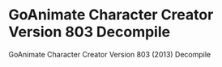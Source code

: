 # GoAnimate Character Creator Version 803 Decompile
 GoAnimate Character Creator Version 803 (2013) Decompile
